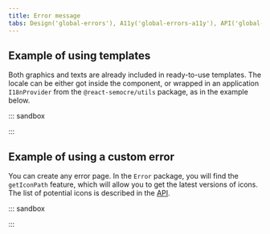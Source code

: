 ```yaml
---
title: Error message
tabs: Design('global-errors'), A11y('global-errors-a11y'), API('global-errors-api'), Example('global-errors-code'), Changelog('global-errors-changelog')
---
```


## Example of using templates

Both graphics and texts are already included in ready-to-use templates. The locale can be either got inside the component, or wrapped in an application `I18nProvider` from the `@react-semocre/utils` package, as in the example below.

::: sandbox

<script lang="tsx">
import React from 'react';
import Select from '@semcore/ui/select';
import { I18nProvider } from '@semcore/ui/utils/lib/enhances/WithI18n';
import {
  AccessDenied,
  Maintenance,
  PageError,
  PageNotFound,
  ProjectNotFound,
} from '@semcore/ui/errors';

const options = ['de', 'en', 'es', 'fr', 'it', 'ja', 'pt', 'ru', 'zh', 'ko', 'vi', 'pl', 'sv'].map(
  (o) => ({
    value: o,
    children: o,
  }),
);

const Demo = () => {
  const [lang, setLang] = React.useState('en');

  return (
    <div>
      Select lang: <Select options={options} value={lang} onChange={(value) => setLang(value)} />
      <I18nProvider value={lang}>
        <AccessDenied />
        <Maintenance toolName={'Ui-kit'} />
        <PageError />
        <PageNotFound />
        <ProjectNotFound />
      </I18nProvider>
    </div>
  );
};
</script>

:::

## Example of using a custom error

You can create any error page. In the `Error` package, you will find the `getIconPath` feature, which will allow you to get the latest versions of icons. The list of potential icons is described in the [API](/patterns/global-errors/global-errors-api).

::: sandbox

<script lang="tsx">
import React from 'react';
import Error, { getIconPath } from '@semcore/ui/errors';
import Button from '@semcore/ui/button';

const Demo = () => (
  <Error icon={getIconPath('confirmation')}>
    <Error.Title>Confirm you are a real person</Error.Title>
    <Error.Description wMax={510}>
      We need to make sure you're not a robot. Please complete the security check, and we'll be out
      of your way.
    </Error.Description>
    <Error.Controls>
      <Button size='l' use='primary' theme='info'>
        Submit
      </Button>
    </Error.Controls>
  </Error>
);
</script>

:::
